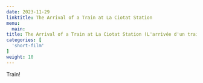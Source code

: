 ```yaml
---
date: 2023-11-29
linktitle: The Arrival of a Train at La Ciotat Station
menu:
  main:
title: The Arrival of a Train at La Ciotat Station (L'arrivée d'un train en gare de La Ciotat) (1896) - 1 min
categories: [
  'short-film'
]
weight: 10
---
```


Train!